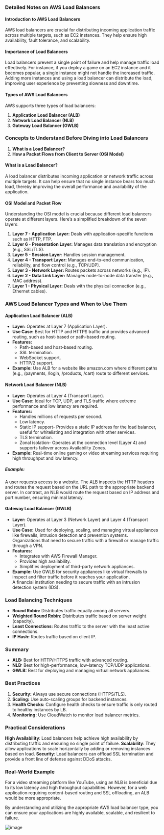 ### Detailed Notes on AWS Load Balancers

#### Introduction to AWS Load Balancers
AWS load balancers are crucial for distributing incoming application traffic across multiple targets, such as EC2 instances. They help ensure high availability, fault tolerance, and scalability.


#### Importance of Load Balancers
Load balancers prevent a single point of failure and help manage traffic load effectively. For instance, if you deploy a game on an EC2 instance and it becomes popular, a single instance might not handle the increased traffic. Adding more instances and using a load balancer can distribute the load, improving user experience by preventing slowness and downtime.

#### Types of AWS Load Balancers
AWS supports three types of load balancers:
1. **Application Load Balancer (ALB)**
2. **Network Load Balancer (NLB)**
3. **Gateway Load Balancer (GWLB)**

### Concepts to Understand Before Diving into Load Balancers
1. **What is a Load Balancer?**
2. **How a Packet Flows from Client to Server (OSI Model)**

#### What is a Load Balancer?
A load balancer distributes incoming application or network traffic across multiple targets. It can help ensure that no single instance bears too much load, thereby improving the overall performance and availability of the application.

#### OSI Model and Packet Flow
Understanding the OSI model is crucial because different load balancers operate at different layers. Here’s a simplified breakdown of the seven layers:
1. **Layer 7 - Application Layer:** Deals with application-specific functions such as HTTP, FTP.
2. **Layer 6 - Presentation Layer:** Manages data translation and encryption (e.g., SSL/TLS).
3. **Layer 5 - Session Layer:** Handles session management.
4. **Layer 4 - Transport Layer:** Manages end-to-end communication, reliability, and flow control (e.g., TCP/UDP).
5. **Layer 3 - Network Layer:** Routes packets across networks (e.g., IP).
6. **Layer 2 - Data Link Layer:** Manages node-to-node data transfer (e.g., MAC address).
7. **Layer 1 - Physical Layer:** Deals with the physical connection (e.g., Ethernet cables).

### AWS Load Balancer Types and When to Use Them

#### Application Load Balancer (ALB)
- **Layer:** Operates at Layer 7 (Application Layer).
- **Use Case:** Best for HTTP and HTTPS traffic and provides advanced routing, such as host-based or path-based routing.
- **Features:**
  - Path-based and host-based routing.
  - SSL termination.
  - WebSocket support.
  - HTTP/2 support.
- **Example:** Use ALB for a website like amazon.com where different paths (e.g., /payments, /login, /products, /cart) route to different services.


#### Network Load Balancer (NLB)
- **Layer:** Operates at Layer 4 (Transport Layer).
- **Use Case:** Ideal for TCP, UDP, and TLS traffic where extreme performance and low latency are required.
- **Features:**
  - Handles millions of requests per second.
  - Low latency.
  - Static IP support- Provides a static IP address for the load balancer, useful for whitelisting and integration with other services.
  - TLS termination.
  - Zonal isolation- Operates at the connection level (Layer 4) and supports failover across Availability Zones.
- **Example:** Real-time online gaming or video streaming services requiring high throughput and low latency.

##### Example:

A user requests access to a website. The ALB inspects the HTTP headers and routes the request based on the URL path to the appropriate backend server.
In contrast, an NLB would route the request based on IP address and port number, ensuring minimal latency.

#### Gateway Load Balancer (GWLB)
- **Layer:** Operates at Layer 3 (Network Layer) and Layer 4 (Transport Layer).
- **Use Case:** Used for deploying, scaling, and managing virtual appliances like firewalls, intrusion detection and prevention systems.<br/>
Organizations that need to secure traffic with a firewall or manage traffic through a VPN.
- **Features:**
  - Integrates with AWS Firewall Manager.
  - Provides high availability.
  - Simplifies deployment of third-party network appliances.
- **Example:** Use GWLB for security appliances like virtual firewalls to inspect and filter traffic before it reaches your application.<br/>
A financial institution needing to secure traffic with an intrusion detection system (IDS).



### Load Balancing Techniques
- **Round Robin:** Distributes traffic equally among all servers.
- **Weighted Round Robin:** Distributes traffic based on server weight (capacity).
- **Least Connections:** Routes traffic to the server with the least active connections.
- **IP Hash:** Routes traffic based on client IP.

### Summary
- **ALB:** Best for HTTP/HTTPS traffic with advanced routing.
- **NLB:** Best for high-performance, low-latency TCP/UDP applications.
- **GWLB:** Best for deploying and managing virtual network appliances.

### Best Practices
1. **Security:** Always use secure connections (HTTPS/TLS).
2. **Scaling:** Use auto-scaling groups for backend instances.
3. **Health Checks:** Configure health checks to ensure traffic is only routed to healthy instances by LB.
4. **Monitoring:** Use CloudWatch to monitor load balancer metrics.


### Practical Considerations
**High Availability**: Load balancers help achieve high availability by distributing traffic and ensuring no single point of failure.
**Scalability**: They allow applications to scale horizontally by adding or removing instances based on load.
**Security**: Load balancers can offload SSL termination and provide a front line of defense against DDoS attacks.

### Real-World Example
For a video streaming platform like YouTube, using an NLB is beneficial due to its low latency and high throughput capabilities. However, for a web application requiring content-based routing and SSL offloading, an ALB would be more appropriate.

By understanding and utilizing the appropriate AWS load balancer type, you can ensure your applications are highly available, scalable, and resilient to failure.


![image](https://github.com/HimanshuMishra123/aws-devops-zero-to-hero/assets/164254902/47904922-0246-4ae6-aa31-6b8837302918)
